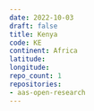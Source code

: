 ```yaml
---
date: 2022-10-03
draft: false
title: Kenya
code: KE
continent: Africa
latitude:
longitude:
repo_count: 1
repositories:
- aas-open-research
---
```



